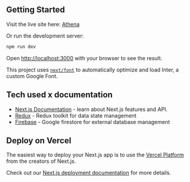 ## Getting Started

Visit the live site here: [Athena](https://redesigned-octo-memory.vercel.app)

Or run the development server:

```bash
npm run dev
```


Open [http://localhost:3000](http://localhost:3000) with your browser to see the result.

This project uses [`next/font`](https://nextjs.org/docs/basic-features/font-optimization) to automatically optimize and load Inter, a custom Google Font.

## Tech used x documentation

- [Next.js Documentation](https://nextjs.org/docs) - learn about Next.js features and API.
- [Redux](https://redux.js.org/usage/nextjs) - Redux toolkit for data state management
- [Firebase](https://firebase.google.com/docs/firestore) - Google firestore for external database management

## Deploy on Vercel

The easiest way to deploy your Next.js app is to use the [Vercel Platform](https://vercel.com/new?utm_medium=default-template&filter=next.js&utm_source=create-next-app&utm_campaign=create-next-app-readme) from the creators of Next.js.

Check out our [Next.js deployment documentation](https://nextjs.org/docs/deployment) for more details.
